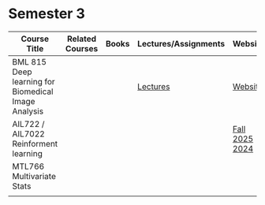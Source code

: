 # Semester 3

| Course Title | Related Courses | Books | Lectures/Assignments | Website |
| --- | --- | --- | --- | --- |
| BML 815 Deep learning for Biomedical Image Analysis | | | [Lectures](https://drive.google.com/drive/folders/1Z-yMfAwIcR9jh_ewH-ZHMQYZ-WSlfL5W?usp=drive_link) | [Website](https://lcs2.in/nlp2402) |
| AIL722 / AIL7022 Reinforment learning | | | | [Fall 2025](https://web.iitd.ac.in/~raunakbh/deep-rl/fall25/coursepage.html) [2024](https://raunakbh92.github.io/AIL722-Fall24/CourseWebpage_Fall2024.html) |
| MTL766 Multivariate Stats | | | | |
| | | | | |
